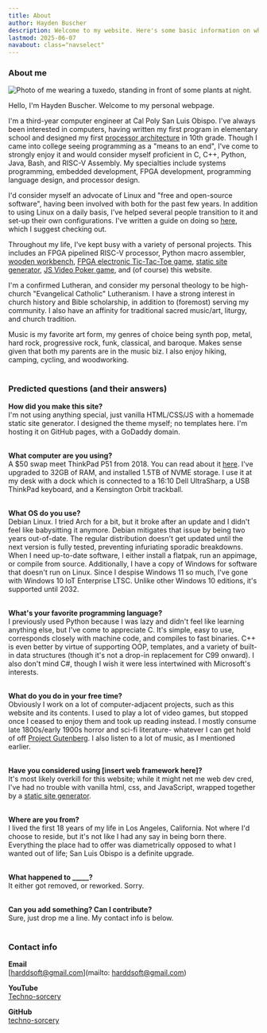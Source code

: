 ```yaml
---
title: About
author: Hayden Buscher
description: Welcome to my website. Here's some basic information on who I am, and what the purpose of this website is. Also included is contact info, and some questions I predict being asked.
lastmod: 2025-06-07
navabout: class="navselect"
---
```


### About me
<img style="max-height:480px" src="img/hbuscher.png" alt="Photo of me wearing a tuxedo, standing in front of some plants at night.">

Hello, I'm Hayden Buscher. Welcome to my personal webpage.

I'm a third-year computer engineer at Cal Poly San Luis Obispo. I've always been interested in computers, having written my first program in elementary school and designed my first [processor architecture](/projects/ivaniac.html) in 10th grade. Though I came into college seeing programming as a "means to an end", I've come to strongly enjoy it and would consider myself proficient in C, C++, Python, Java, Bash, and RISC-V Assembly. My specialties include systems programming, embedded development, FPGA development, programming language design, and processor design. 

I'd consider myself an advocate of Linux and "free and open-source software", having been involved with both for the past few years. In addition to using Linux on a daily basis, I've helped several people transition to it and set-up their own configurations. I've written a guide on doing so [here](/misc/linux.html), which I suggest checking out.

Throughout my life, I've kept busy with a variety of personal projects. This includes an FPGA pipelined RISC-V processor, Python macro assembler, [wooden workbench](/projects/workbench.html), [FPGA electronic Tic-Tac-Toe game](/projects/tictactoe.html), [static site generator](/projects/wispy.html), [JS Video Poker game](/entertainment/poker.html), and (of course) this website.

I'm a confirmed Lutheran, and consider my personal theology to be high-church "Evangelical Catholic" Lutheranism. I have a strong interest in church history and Bible scholarship, in addition to (foremost) serving my community. I also have an affinity for traditional sacred music/art, liturgy, and church tradition.

Music is my favorite art form, my genres of choice being synth pop, metal, hard rock, progressive rock, funk, classical, and baroque. Makes sense given that both my parents are in the music biz. I also enjoy hiking, camping, cycling, and woodworking.
<br><br>


### Predicted questions (and their answers)

**How did you make this site?**  
I'm not using anything special, just vanilla HTML/CSS/JS with a homemade static site generator. I designed the theme myself; no templates here. I'm hosting it on GitHub pages, with a GoDaddy domain.
<br><br>

**What computer are you using?**  
A $50 swap meet ThinkPad P51 from 2018. You can read about it [here](../misc/computers.html). I've upgraded to 32GB of RAM, and installed 1.5TB of NVME storage. I use it at my desk with a dock which is connected to a 16:10 Dell UltraSharp, a USB ThinkPad keyboard, and a Kensington Orbit trackball.
<br><br>

**What OS do you use?**  
Debian Linux. I tried Arch for a bit, but it broke after an update and I didn't feel like babysitting it anymore. Debian mitigates that issue by being two years out-of-date. The regular distribution doesn't get updated until the next version is fully tested, preventing infuriating sporadic breakdowns. When I need up-to-date software, I either install a flatpak, run an appimage, or compile from source. Additionally, I have a copy of Windows for software that doesn't run on Linux. Since I despise Windows 11 so much, I've gone with Windows 10 IoT Enterprise LTSC. Unlike other Windows 10 editions, it's supported until 2032.
<br><br>

**What's your favorite programming language?**  
I previously used Python because I was lazy and didn't feel like learning anything else, but I've come to appreciate C. It's simple, easy to use, corresponds closely with machine code, and compiles to fast binaries. C++ is even better by virtue of supporting OOP, templates, and a variety of built-in data structures (though it's not a drop-in replacement for C99 onward). I also don't mind C#, though I wish it were less intertwined with Microsoft's interests.
<br><br>

**What do you do in your free time?**  
Obviously I work on a lot of computer-adjacent projects, such as this website and its contents. I used to play a lot of video games, but stopped once I ceased to enjoy them and took up reading instead. I mostly consume late 1800s/early 1900s horror and sci-fi literature- whatever I can get hold of off [Project Gutenberg](https://www.gutenberg.org). I also listen to a lot of music, as I mentioned earlier.
<br><br>

**Have you considered using [insert web framework here]?**  
It's most likely overkill for this website; while it might net me web dev cred, I've had no trouble with vanilla html, css, and JavaScript, wrapped together by a [static site generator](/projects/wispy.html).
<br><br>

**Where are you from?**  
I lived the first 18 years of my life in Los Angeles, California. Not where I'd choose to reside, but it's not like I had any say in being born there. Everything the place had to offer was diametrically opposed to what I wanted out of life; San Luis Obispo is a definite upgrade.
<br><br>

**What happened to _____?**  
It either got removed, or reworked. Sorry.
<br><br>

**Can you add something? Can I contribute?**  
Sure, just drop me a line. My contact info is below.
<br><br>

### Contact info

**Email**<br>
[harddsoft@gmail.com](mailto: harddsoft@gmail.com)

**YouTube**<br>
[Techno-sorcery](https://www.youtube.com/channel/UC0kihtgYtJHA7ZHQloiz2jA)

**GitHub**<br>
[techno-sorcery](https://github.com/techno-sorcery)
